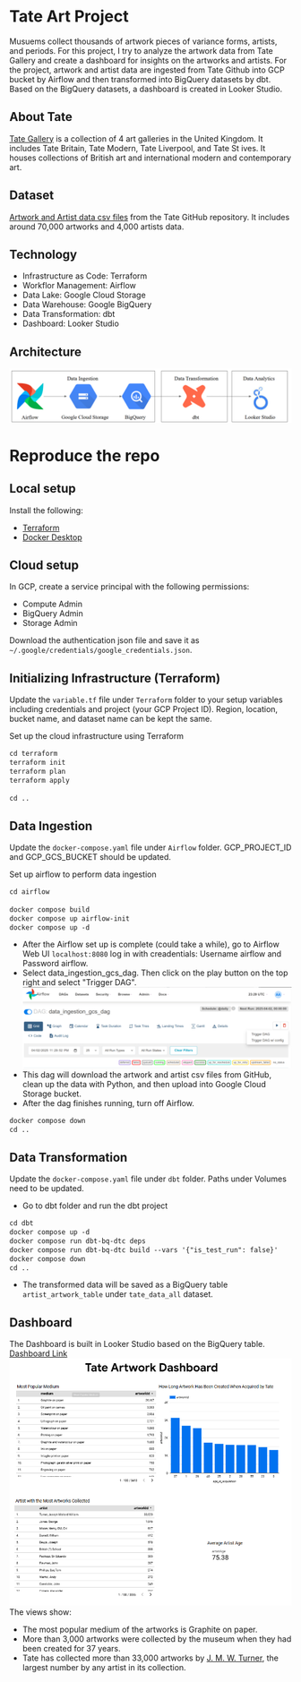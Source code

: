 # Tate Art Project
Musuems collect thousands of artwork pieces of variance forms, artists, and periods. For this project, I try to analyze the artwork data from Tate Gallery and create a dashboard for insights on the artworks and artists. For the project, artwork and artist data are ingested from Tate Github into GCP bucket by Airflow and then transformed into BigQuery datasets by dbt. Based on the BigQuery datasets, a dashboard is created in Looker Studio.

## About Tate
[Tate Gallery](https://www.tate.org.uk/) is a collection of 4 art galleries in the United Kingdom. It includes Tate Britain, Tate Modern, Tate Liverpool, and Tate St ives. It houses collections of British art and international modern and contemporary art.

## Dataset
[Artwork and Artist data csv files](https://github.com/tategallery/collection/tree/master) from the Tate GitHub repository. It includes around 70,000 artworks and 4,000 artists data.

## Technology
- Infrastructure as Code: Terraform
- Workflor Management: Airflow
- Data Lake: Google Cloud Storage
- Data Warehouse: Google BigQuery
- Data Transformation: dbt
- Dashboard: Looker Studio

## Architecture
![Architecture](/images/architecture.png)

# Reproduce the repo

## Local setup
Install the following:
- [Terraform](https://developer.hashicorp.com/terraform/install?product_intent=terraform)
- [Docker Desktop](https://www.docker.com/products/docker-desktop/)

## Cloud setup
In GCP, create a service principal with the following permissions:
* Compute Admin
* BigQuery Admin
* Storage Admin

Download the authentication json file and save it as `~/.google/credentials/google_credentials.json`.

## Initializing Infrastructure (Terraform)
Update the `variable.tf` file under `Terraform` folder to your setup variables including credentials and project (your GCP Project ID). Region, location, bucket name, and dataset name can be kept the same. 

Set up the cloud infrastructure using Terraform
```shell
cd terraform
terraform init
terraform plan
terraform apply

cd ..
```

## Data Ingestion
Update the `docker-compose.yaml` file under `Airflow` folder. GCP_PROJECT_ID and GCP_GCS_BUCKET should be updated.

Set up airflow to perform data ingestion
```shell
cd airflow

docker compose build
docker compose up airflow-init
docker compose up -d
```

* After the Airflow set up is complete (could take a while), go to Airflow Web UI `localhost:8080` log in with creadentials: Username airflow and Password airflow. 
* Select data_ingestion_gcs_dag. Then click on the play button on the top right and select "Trigger DAG".
![](/images/airflow.png)
* This dag will download the artwork and artist csv files from GitHub, clean up the data with Python, and then upload into Google Cloud Storage bucket.
* After the dag finishes running, turn off Airflow.
```shell
docker compose down
cd ..
```

## Data Transformation
Update the `docker-compose.yaml` file under `dbt` folder. Paths under Volumes need to be updated.

* Go to dbt folder and run the dbt project
```shell
cd dbt
docker compose up -d
docker compose run dbt-bq-dtc deps
docker compose run dbt-bq-dtc build --vars '{"is_test_run": false}'
docker compose down
cd ..
```
* The transformed data will be saved as a BigQuery table `artist_artwork_table` under `tate_data_all` dataset.

## Dashboard
The Dashboard is built in Looker Studio based on the BigQuery table. 
[Dashboard Link](https://lookerstudio.google.com/reporting/fcc8c293-9338-4b47-983d-f301bb264b37)
![Dashboard Screenshot](/images/dashboard.png)
The views show:
* The most popular medium of the artworks is Graphite on paper.
* More than 3,000 artworks were collected by the museum when they had been created for 37 years.
* Tate has collected more than 33,000 artworks by [J. M. W. Turner](https://en.wikipedia.org/wiki/J._M._W._Turner), the largest number by any artist in its collection.
